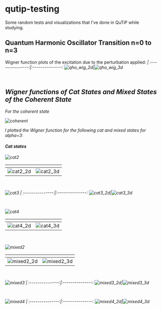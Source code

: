 # qutip-testing
Some random tests and visualizations that I've done in QuTiP while studying.

## Quantum Harmonic Oscillator Transition n=0 to n=3

Wigner function plots of the excitation due to the perturbation applied:
<i>|<i>
:---------------:|:---------------:
![qho_wig_2d](./qho-transition/anim2d.gif)|![qho_wig_3d](./qho-transition/anim3d.gif)

</br>

## Wigner functions of Cat States and Mixed States of the Coherent State

For the coherent state

![coherent](https://latex.codecogs.com/svg.latex?\left|%20\alpha%20\right%3E%20=%20e^{-\frac{1}{2}|\alpha|^2}\sum_{n=0}^{\infty}\frac{\alpha^n}{\sqrt{n!}}\left|n\right%3E)

I plotted the Wigner function for the following cat and mixed states for alpha=3:

#### Cat states

![cat2](https://latex.codecogs.com/svg.latex?\left|\psi\right%3E%20=%20\left|\alpha\right%3E%20+%20\left|-\alpha\right%3E)

<i>|<i>
:---------------:|:---------------:
![cat2_2d](./cat-vs-mixed/2d0.png)|![cat2_3d](./cat-vs-mixed/3d0.png)

</br>

![cat3](https://latex.codecogs.com/svg.latex?\left|\psi\right%3E%20=%20\left|\alpha\right%3E%20+%20\left|e^{i2\pi/3}\alpha\right%3E%20+%20\left|e^{i4\pi/3}\alpha\right%3E)
<i>|<i>
:---------------:|:---------------:
![cat3_2d](./cat-vs-mixed/2d1.png)|![cat3_3d](./cat-vs-mixed/3d1.png)

</br>

![cat4](https://latex.codecogs.com/svg.latex?\left|\psi\right%3E%20=%20\left|\alpha\right%3E%20+%20\left|-\alpha\right%3E%20%20+%20\left|i\alpha\right%3E%20+%20\left|-i\alpha\right%3E)

<i>|<i>
:---------------:|:---------------:
![cat4_2d](./cat-vs-mixed/2d2.png)|![cat4_3d](./cat-vs-mixed/3d2.png)

</br>

![mixed2](https://latex.codecogs.com/svg.latex?\hat\rho%20=%20\left|\alpha\right%3E\left%3C\alpha\right|%20+%20\left|-\alpha\right%3E\left%3C-\alpha\right|)

<i>|<i>
:---------------:|:---------------:
![mixed2_2d](./cat-vs-mixed/2d3.png)|![mixed2_3d](./cat-vs-mixed/3d3.png)

</br>

![mixed3](https://latex.codecogs.com/svg.latex?\hat\rho%20=%20\left|\alpha\right%3E\left%3C\alpha\right|%20+%20\left|e^{i2\pi/3}\alpha\right%3E\left%3Ce^{i2\pi/3}\alpha\right|%20+%20\left|e^{i4\pi/3}\alpha\right%3E\left%3Ce^{i4\pi/3}\alpha\right|)
<i>|<i>
:---------------:|:---------------:
![mixed3_2d](./cat-vs-mixed/2d4.png)|![mixed3_3d](./cat-vs-mixed/3d4.png)

</br>

![mixed4](https://latex.codecogs.com/svg.latex?\hat\rho%20=%20\left|\alpha\right%3E\left%3C\alpha\right|%20+%20\left|-\alpha\right%3E\left%3C-\alpha\right|%20+%20\left|i\alpha\right%3E\left%3Ci\alpha\right|+%20\left|-i\alpha\right%3E\left%3C-i\alpha\right|)
<i>|<i>
:---------------:|:---------------:
![mixed4_2d](./cat-vs-mixed/2d5.png)|![mixed4_3d](./cat-vs-mixed/3d5.png)
